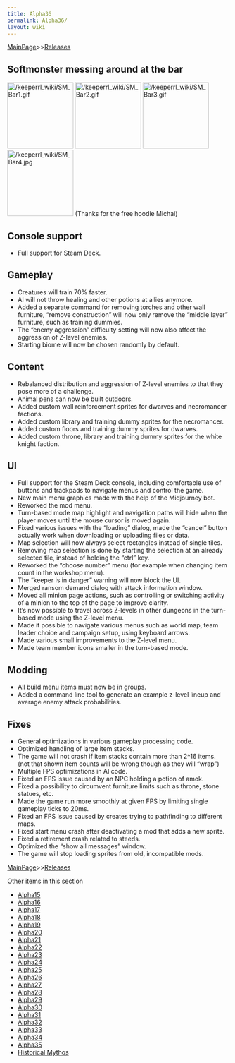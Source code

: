 ```yaml
---
title: Alpha36
permalink: Alpha36/
layout: wiki
---
```


[MainPage](/keeperrl_wiki/ "wikilink")>>[Releases](/keeperrl_wiki/Releases "wikilink")


Softmonster messing around at the bar
-------------------------------------

<img src="/keeperrl_wiki/SM_Bar1.gif" title="fig:/keeperrl_wiki/SM_Bar1.gif" alt="/keeperrl_wiki/SM_Bar1.gif" width="150" />
<img src="/keeperrl_wiki/SM_Bar2.gif" title="fig:/keeperrl_wiki/SM_Bar2.gif" alt="/keeperrl_wiki/SM_Bar2.gif" width="150" />
<img src="/keeperrl_wiki/SM_Bar3.gif" title="fig:/keeperrl_wiki/SM_Bar3.gif" alt="/keeperrl_wiki/SM_Bar3.gif" width="150" />
<img src="/keeperrl_wiki/SM_Bar4.jpg" title="fig:/keeperrl_wiki/SM_Bar4.gpg" alt="/keeperrl_wiki/SM_Bar4.jpg" width="150" />
(Thanks for the free hoodie Michal)


Console support
---------------

- Full support for Steam Deck.


Gameplay
--------

- Creatures will train 70% faster.
- AI will not throw healing and other potions at allies anymore.
- Added a separate command for removing torches and other wall furniture, “remove construction” will now only remove the “middle layer” furniture, such as training dummies.
- The “enemy aggression” difficulty setting will now also affect the aggression of Z-level enemies.
- Starting biome will now be chosen randomly by default.


Content
-------

- Rebalanced distribution and aggression of Z-level enemies to that they pose more of a challenge.
- Animal pens can now be built outdoors.
- Added custom wall reinforcement sprites for dwarves and necromancer factions.
- Added custom library and training dummy sprites for the necromancer.
- Added custom floors and training dummy sprites for dwarves.
- Added custom throne, library and training dummy sprites for the white knight faction.


UI
--

- Full support for the Steam Deck console, including comfortable use of buttons and trackpads to navigate menus and control the game.
- New main menu graphics made with the help of the Midjourney bot.
- Reworked the mod menu.
- Turn-based mode map highlight and navigation paths will hide when the player moves until the mouse cursor is moved again.
- Fixed various issues with the “loading” dialog, made the “cancel” button actually work when downloading or uploading files or data.
- Map selection will now always select rectangles instead of single tiles.
- Removing map selection is done by starting the selection at an already selected tile, instead of holding the “ctrl” key.
- Reworked the “choose number” menu (for example when changing item count in the workshop menu).
- The “keeper is in danger” warning will now block the UI.
- Merged ransom demand dialog with attack information window.
- Moved all minion page actions, such as controlling or switching activity of a minion to the top of the page to improve clarity.
- It’s now possible to travel across Z-levels in other dungeons in the turn-based mode using the Z-level menu.
- Made it possible to navigate various menus such as world map, team leader choice and campaign setup, using keyboard arrows.
- Made various small improvements to the Z-level menu.
- Made team member icons smaller in the turn-based mode.


Modding
-------

- All build menu items must now be in groups.
- Added a command line tool to generate an example z-level lineup and average enemy attack probabilities.


Fixes
-----

- General optimizations in various gameplay processing code.
- Optimized handling of large item stacks.
- The game will not crash if item stacks contain more than 2^16 items. (not that shown item counts will be wrong though as they will “wrap”)
- Multiple FPS optimizations in AI code.
- Fixed an FPS issue caused by an NPC holding a potion of amok.
- Fixed a possibility to circumvent furniture limits such as throne, stone statues, etc.
- Made the game run more smoothly at given FPS by limiting single gameplay ticks to 20ms.
- Fixed an FPS issue caused by creates trying to pathfinding to different maps.
- Fixed start menu crash after deactivating a mod that adds a new sprite.
- Fixed a retirement crash related to steeds.
- Optimized the “show all messages” window.
- The game will stop loading sprites from old, incompatible mods.


[MainPage](/keeperrl_wiki/ "wikilink")>>[Releases](/keeperrl_wiki/Releases "wikilink")

Other items in this section
-    [Alpha15](/keeperrl_wiki/Alpha15 "wikilink")
-    [Alpha16](/keeperrl_wiki/Alpha16 "wikilink")
-    [Alpha17](/keeperrl_wiki/Alpha17 "wikilink")
-    [Alpha18](/keeperrl_wiki/Alpha18 "wikilink")
-    [Alpha19](/keeperrl_wiki/Alpha19 "wikilink")
-    [Alpha20](/keeperrl_wiki/Alpha20 "wikilink")
-    [Alpha21](/keeperrl_wiki/Alpha21 "wikilink")
-    [Alpha22](/keeperrl_wiki/Alpha22 "wikilink")
-    [Alpha23](/keeperrl_wiki/Alpha23 "wikilink")
-    [Alpha24](/keeperrl_wiki/Alpha24 "wikilink")
-    [Alpha25](/keeperrl_wiki/Alpha25 "wikilink")
-    [Alpha26](/keeperrl_wiki/Alpha26 "wikilink")
-    [Alpha27](/keeperrl_wiki/Alpha27 "wikilink")
-    [Alpha28](/keeperrl_wiki/Alpha28 "wikilink")
-    [Alpha29](/keeperrl_wiki/Alpha29 "wikilink")
-    [Alpha30](/keeperrl_wiki/Alpha30 "wikilink")
-    [Alpha31](/keeperrl_wiki/Alpha31 "wikilink")
-    [Alpha32](/keeperrl_wiki/Alpha32 "wikilink")
-    [Alpha33](/keeperrl_wiki/Alpha33 "wikilink")
-    [Alpha34](/keeperrl_wiki/Alpha34 "wikilink")
-    [Alpha35](/keeperrl_wiki/Alpha35 "wikilink")
-    [Historical Mythos](/keeperrl_wiki/Historical_Mythos "wikilink")
